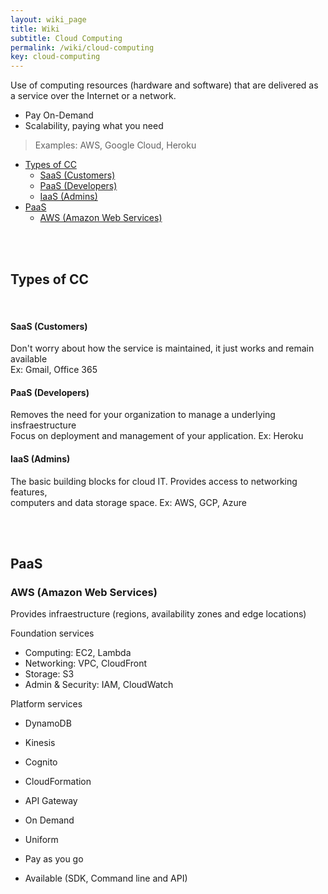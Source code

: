 ```yaml
---
layout: wiki_page
title: Wiki
subtitle: Cloud Computing
permalink: /wiki/cloud-computing
key: cloud-computing
---
```


Use of computing resources (hardware and software) that are delivered as a 
service over the Internet or a network.

- Pay On-Demand
- Scalability, paying what you need

> Examples: AWS, Google Cloud, Heroku

- [Types of CC](#types-of-cc)
    - [SaaS (Customers)](#saas-customers)
    - [PaaS (Developers)](#paas-developers)
    - [IaaS (Admins)](#iaas-admins)
- [PaaS](#paas)
  - [AWS (Amazon Web Services)](#aws-amazon-web-services)

<br><br>

## Types of CC
<br>
    
#### SaaS (Customers)

Don't worry about how the service is maintained, it just works and remain 
available <br>
Ex: Gmail, Office 365
    
#### PaaS (Developers)

Removes the need for your organization to manage a underlying insfraestructure 
<br> Focus on deployment and management of your application.
Ex: Heroku
    
#### IaaS (Admins)

The basic building blocks for cloud IT. Provides access to networking features,
<br> computers and data storage space.
Ex: AWS, GCP, Azure


<br><br>

## PaaS

### AWS (Amazon Web Services)

Provides infraestructure (regions, availability zones and edge locations)

Foundation services
- Computing: EC2, Lambda
- Networking: VPC, CloudFront
- Storage: S3
- Admin & Security: IAM, CloudWatch

Platform services
- DynamoDB
- Kinesis
- Cognito
- CloudFormation
- API Gateway

- On Demand
- Uniform
- Pay as you go
- Available (SDK, Command line and API)
